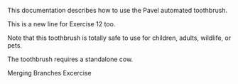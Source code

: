 This documentation describes how to use the Pavel automated toothbrush.

This is a new line for Exercise 12 too.

Note that this toothbrush is totally safe to use for children,  adults, wildlife, or pets.


The toothbrush requires a standalone cow.


Merging Branches Excercise
